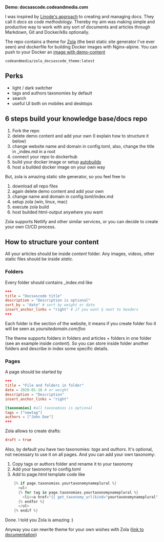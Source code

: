 **Demo: docsascode.codeandmedia.com**

I was inspired by [Linode's approach](https://www.linode.com/2020/01/17/docs-as-code-at-linode/) to creating and managing docs. They call it _docs as code methodology._  Thereby my aim was making simple and productive way to work with any sort of documents and articles through Markdown, Git and Docker/k8s optionally. 

The repo contains a theme for [Zola](https://www.getzola.org/) (the best static site generator I've ever seen) and dockerfile for building Docker images with Nginx-alpine.  You can push to your Docker an [image with demo-content](https://hub.docker.com/r/codeandmedia/zola_docsascode_theme)

```
codeandmedia/zola_docsascode_theme:latest
```

## Perks

* light / dark switcher
* tags and authors taxonomies by default
* search
* useful UI both on mobiles and desktops 

## 6 steps build your knowledge base/docs repo

1. Fork the repo 
2. delete demo content and add your own (I explain how to structure it below) 
3. change website name and domain in config.toml, also, change the title in _index.md in a root
4. connect your repo to dockerhub 
5. build your docker image or setup [autobuilds](https://docs.docker.com/docker-hub/builds/)
6. host a builded docker image on your own way

But, zola is amazing static site generator, so you feel free to

1. download all repo files
2. again delete demo content and add your own
3. change name and domain in config.toml/index.md
4. setup zola (win, linux, mac)
5. execute zola build
6. host builded html-output anywhere you want

Zola supports Netlify and other similar services, or you can decide to create your own CI/CD process. 

## How to structure your content

All your articles should be inside _content_ folder. Any images, videos, other static files should be inside _static._ 

### Folders

Every folder should contains _index.md like 

```toml
+++
title = "Docsascode title"
description = "Description is optional"
sort_by = "date" # sort by weight or date
insert_anchor_links = "right" # if you want § next to headers
+++
```
Each folder is the section of the website, it means if you create folder foo it will be seen as _yoursitedomain.com/foo_

The theme supports folders in folders and articles + folders in one folder (see an example inside _content_). So you can store inside folder another folders and describe in index some specific details. 

### Pages 

A page should be started by 

```toml
+++
title = "File and folders in folder"
date = 2020-01-18 # or weight 
description = "Description"
insert_anchor_links = "right"

[taxonomies] #all taxonomies is optional
tags = ["newtag"]
authors = ["John Doe"]
+++
```

Zola allows to create drafts:

```toml 
draft = true
```

Also, by default you have two taxonomies: _tags_ and _authors_. It's optional, not necessary to use it on all pages. And you can add your own taxonomy:

1. Copy tags or authors folder and rename it to your taxonomy
2. Add your taxonomy to config.toml
3. Add to page.html template code like 

```rust
    {% if page.taxonomies.yourtaxonomynameplural %}
      <ul>
      {% for tag in page.taxonomies.yourtaxonomynameplural %}
        <li><a href="{{ get_taxonomy_url(kind="yourtaxonomynameplural", name=yourtaxonomyname) | safe }}" >{{ yourtaxonomyname }}</a></li>
      {% endfor %}
      </ul>
    {% endif %}
```

Done. I told you Zola is amazing :) 

Anyway you can rewrite theme for your own wishes with Zola ([link to documentation](https://www.getzola.org/documentation/getting-started/installation/))
